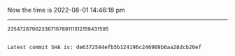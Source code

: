 Now the time is 2022-08-01 14:46:18 pm

---

<small>23547287902336716789111312159431595</small>

```txt

Latest commit SHA is: de6372544efb5b124196c246909b6aa28dcb20ef
```

